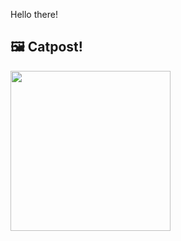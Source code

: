Hello there!



## 🖼️ Catpost!

<sub>
    <img src="https://cdn2.thecatapi.com/images/286.jpg" height="256">
</sub>

